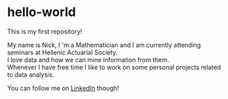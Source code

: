 # hello-world
This is my first repository!

My name is Nick, I 'm a Mathematician and I am currently attending seminars at Hellenic Actuarial Society.\
I love data and how we can mine information from them.\
Whenever I have free time I like to work on some personal projects related to data analysis.

You can follow me on [LinkedIn](www.linkedin.com/in/nschizas12) though!
